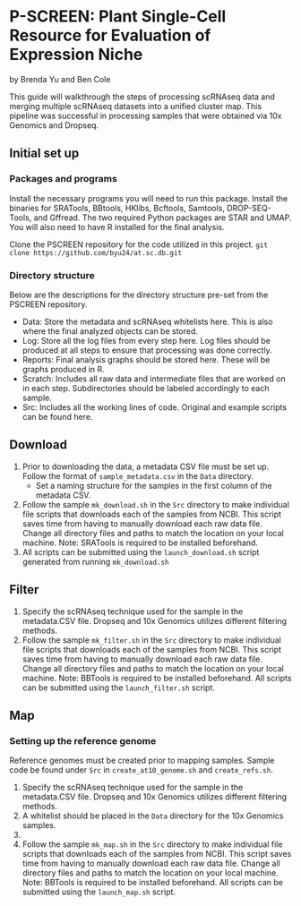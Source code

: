 # P-SCREEN: Plant Single-Cell Resource for Evaluation of Expression Niche
by Brenda Yu and Ben Cole

This guide will walkthrough the steps of processing scRNAseq data and merging multiple scRNAseq datasets into a unified cluster map. This pipeline was successful in processing samples that were obtained via 10x Genomics and Dropseq.

## Initial set up

### Packages and programs
Install the necessary programs you will need to run this package. Install the binaries for SRATools, BBtools, HKlibs, Bcftools, Samtools, DROP-SEQ-Tools, and Gffread. The two required Python packages are STAR and UMAP. You will also need to have R installed for the final analysis.

Clone the PSCREEN repository for the code utilized in this project.
```git clone https://github.com/byu24/at.sc.db.git```

### Directory structure
Below are the descriptions for the directory structure pre-set from the PSCREEN repository.

* Data: Store the metadata and scRNAseq whitelists here. This is also where the final analyzed objects can be stored.
* Log: Store all the log files from every step here. Log files should be produced at all steps to ensure that processing was done correctly.
* Reports: Final analysis graphs should be stored here. These will be graphs produced in R.
* Scratch: Includes all raw data and intermediate files that are worked on in each step. Subdirectories should be labeled accordingly to each sample.
* Src: Includes all the working lines of code. Original and example scripts can be found here.


## Download
1. Prior to downloading the data, a metadata CSV file must be set up. Follow the format of `sample_metadata.csv` in the `Data` directory. 
	* Set a naming structure for the samples in the first column of the metadata CSV. 
2. Follow the sample `mk_download.sh` in the `Src` directory to make individual file scripts that downloads each of the samples from NCBI. This script saves time from having to manually download each raw data file. Change all directory files and paths to match the location on your local machine. Note: SRATools is required to be installed beforehand. 
3. All scripts can be submitted using the `launch_download.sh` script generated from running `mk_download.sh`

## Filter
1. Specify the scRNAseq technique used for the sample in the metadata.CSV file. Dropseq and 10x Genomics utilizes different filtering methods.
2. Follow the sample `mk_filter.sh` in the `Src` directory to make individual file scripts that downloads each of the samples from NCBI. This script saves time from having to manually download each raw data file. Change all directory files and paths to match the location on your local machine. Note: BBTools is required to be installed beforehand. All scripts can be submitted using the `launch_filter.sh` script.

## Map
### Setting up the reference genome
Reference genomes must be created prior to mapping samples. Sample code be found under `Src` in `create_at10_genome.sh` and `create_refs.sh`. 
1. Specify the scRNAseq technique used for the sample in the metadata.CSV file. Dropseq and 10x Genomics utilizes different filtering methods.
2. A whitelist should be placed in the `Data` directory for the 10x Genomics samples.
3.
4. Follow the sample `mk_map.sh` in the `Src` directory to make individual file scripts that downloads each of the samples from NCBI. This script saves time from having to manually download each raw data file. Change all directory files and paths to match the location on your local machine. Note: BBTools is required to be installed beforehand. All scripts can be submitted using the `launch_map.sh` script.

